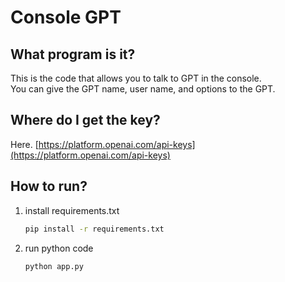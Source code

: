 # Console GPT
## What program is it?
This is the code that allows you to talk to GPT in the console. <br>
You can give the GPT name, user name, and options to the GPT.
## Where do I get the key?
Here. [https://platform.openai.com/api-keys](https://platform.openai.com/api-keys)
## How to run?
1. install requirements.txt
   ```bash
   pip install -r requirements.txt
   ```
2. run python code
   ```bash
   python app.py
   ```
